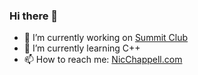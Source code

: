 ### Hi there 👋

<!--
**NicChappell/NicChappell** is a ✨ _special_ ✨ repository because its `README.md` (this file) appears on your GitHub profile.

Here are some ideas to get you started:
-->

- 🔭 I’m currently working on [Summit Club](https://summit.club/)
- 🌱 I’m currently learning C++
- 📫 How to reach me: [NicChappell.com](http://www.nicchappell.com/)
